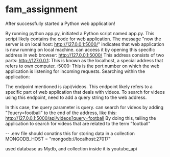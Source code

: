 # fam_assignment

After successfully started a Python web application!

By running python app.py, initiated a Python script named app.py. This script likely contains the code for web application.
The message "now the server is on local host: http://127.0.0.1:5000/" indicates that web application is now running on local machine. can access it by opening this specific address in web browser: http://127.0.0.1:5000/
This address consists of two parts:
http://127.0.0.1: This is known as the localhost, a special address that refers to own computer.
:5000: This is the port number on which the web application is listening for incoming requests.
Searching within the application:

The endpoint mentioned is /api/videos. This endpoint likely refers to a specific part of web application that deals with videos.
To search for videos using this endpoint, need to add a query string to the web address.

In this case, the query parameter is query. can search for videos by adding "?query=football" to the end of the address, like this: http://127.0.0.1:5000/api/videos?query=football
By doing this, telling the application to search for videos that are related to the term "football"

-- .env file should conatins this for storing data in a collection
MONGODB_HOST = "mongodb://localhost:27017"

used database as Mydb, and collection inside it is youtube_api